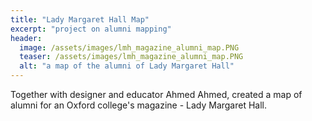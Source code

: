 ```yaml
---
title: "Lady Margaret Hall Map"
excerpt: "project on alumni mapping"
header:
  image: /assets/images/lmh_magazine_alumni_map.PNG
  teaser: /assets/images/lmh_magazine_alumni_map.PNG
  alt: "a map of the alumni of Lady Margaret Hall"
---
```

Together with designer and educator Ahmed Ahmed, created a map of alumni for an Oxford college's magazine - Lady Margaret Hall.
